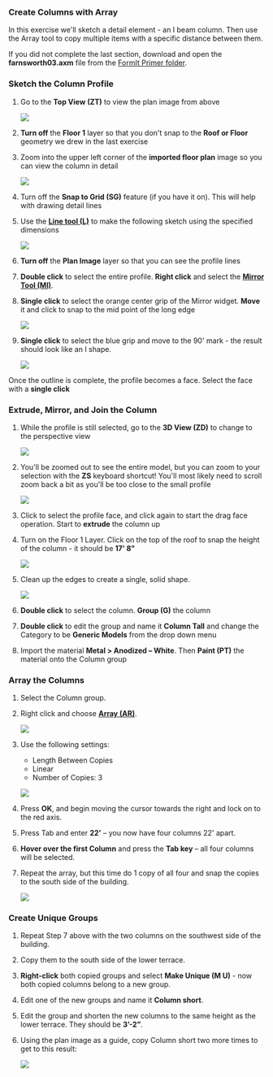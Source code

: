 ### Create Columns with Array
In this exercise we'll sketch a detail element - an I beam column. Then use the Array tool to copy multiple items with a specific distance between them.

If you did not complete the last section, download and open the **farnsworth03.axm** file from the [FormIt Primer folder](https://autodesk.app.box.com/s/thavswirrbflit27rbqzl26ljj7fu1uv/1/9025446442).

### Sketch the Column Profile
1. Go to the **Top View (ZT)** to view the plan image from above 

	![](./images/TopView.png)

2. **Turn off** the **Floor 1** layer so that you don't snap to the **Roof or Floor** geometry we drew in the last exercise

3. Zoom into the upper left corner of the **imported floor plan** image so you can view the column in detail

	![](./images/5140a00b-351f-4fa8-8a18-a9e6c72012f4.png)

4. Turn off the **Snap to Grid (SG)** feature (if you have it on). This will help with drawing detail lines

5. Use the [**Line tool (L)**](../formit-introduction/tool-bars.md) to make the following sketch using the specified dimensions

	![](./images/09cf32a7-a359-4a56-a863-60fd03053ea2.png)
	
6. **Turn off** the **Plan Image** layer so that you can see the profile lines

4. **Double click** to select the entire profile. **Right click** and select the [**Mirror Tool (MI)**](../tool-library/mirror.md).

5. **Single click** to select the orange center grip of the Mirror widget. **Move** it and click to snap to the mid point of the long edge

	![](./images/MirrorWidget_1.png)

6. **Single click** to select the blue grip and move to the 90' mark - the result should look like an I shape. 

	![](./images/a52928c7-5c9c-46f8-b23c-241f454ccb79.png)


Once the outline is complete, the profile becomes a face. Select the face with a **single click**


### Extrude, Mirror, and Join the Column

1. While the profile is still selected, go to the **3D View (ZD)** to change to the perspective view 

	![](./images/3D_View.png)

3. You'll be zoomed out to see the entire model, but you can zoom to your selection with the **ZS** keyboard shortcut! You'll most likely need to scroll zoom back a bit as you'll be too close to the small profile

	![](./images/ZoomSelection.png)

3. Click to select the profile face, and click again to start the drag face operation. Start to **extrude** the column up

4. Turn on the Floor 1 Layer. Click on the top of the roof to snap the height of the column - it should be **17' 8"**

	![](./images/UpperTerraceSketch_12.png)



6. Clean up the edges to create a single, solid shape. 

	![](./images/e1265e6e-8a2a-4663-83ae-32bef74f3c25.png)

7. **Double click** to select the column. **Group (G)** the column

8. **Double click** to edit the group and name it **Column Tall** and change the Category to be **Generic Models** from the drop down menu

8. Import the material **Metal &gt; Anodized – White**. Then **Paint (PT)** the material onto the Column group

### Array the Columns
1. Select the Column group.

2. Right click and choose [**Array (AR)**](../tool-library/tilt-array-copy-and-paste.md).

	![](./images/2fd9793f-8306-496b-b323-b9b9e1d7e89a.png)

3. Use the following settings:
	- Length Between Copies
	- Linear
	- Number of Copies: 3

 	![](./images/0ef15b54-2b06-4443-823a-e58527e23858.png)

4. Press **OK**, and begin moving the cursor towards the right and lock on to the red axis.

5. Press Tab and enter **22'** – you now have four columns 22' apart.

6. **Hover over the first Column** and press the **Tab key** – all four columns will be selected.

7. Repeat the array, but this time do 1 copy of all four and snap the copies to the south side of the building. 

	![](./images/5582b957-9965-43ba-bfa0-8102b6892f28.png)

### Create Unique Groups

1. Repeat Step 7 above with the two columns on the southwest side of the building.

2. Copy them to the south side of the lower terrace.

3. **Right-click** both copied groups and select **Make Unique (M U)** - now both copied columns belong to a new group.

4. Edit one of the new groups and name it **Column short**.

5. Edit the group and shorten the new columns to the same height as the lower terrace. They should be **3’-2”**.

6. Using the plan image as a guide, copy Column short two more times to get to this result:

	![](./images/9ffda7dc-4259-4e4b-8b72-37009701f81a.png)